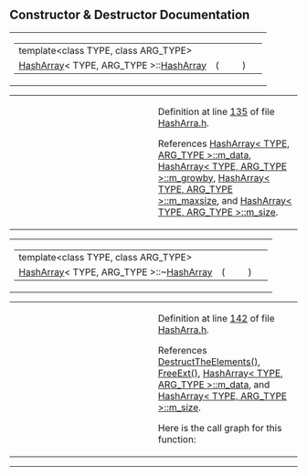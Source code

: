 ## Constructor & Destructor Documentation

<span id="51815e3ebc38221eeeb50e5d8670da15" class="anchor"></span>

<table class="mdTable" data-cellpadding="2" data-cellspacing="0">
<colgroup>
<col style="width: 100%" />
</colgroup>
<tbody>
<tr>
<td class="mdRow"><table data-cellpadding="0" data-cellspacing="0" data-border="0">
<tbody>
<tr>
<td colspan="4" class="mdPrefix">template&lt;class TYPE, class ARG_TYPE&gt;</td>
<td></td>
</tr>
<tr>
<td class="md" data-nowrap="" data-valign="top"><a href="classHashArray.md" class="el">HashArray</a>&lt; TYPE, ARG_TYPE &gt;::<a href="classHashArray.md" class="el">HashArray</a></td>
<td class="md" data-valign="top">( </td>
<td class="mdname1" data-valign="top" data-nowrap=""></td>
<td class="md" data-valign="top"> ) </td>
<td class="md" data-nowrap=""></td>
</tr>
</tbody>
</table></td>
</tr>
</tbody>
</table>

<table data-cellspacing="5" data-cellpadding="0" data-border="0">
<colgroup>
<col style="width: 50%" />
<col style="width: 50%" />
</colgroup>
<tbody>
<tr>
<td> </td>
<td><p>Definition at line <a href="HashArra_8h-source.md#l00135" class="el">135</a> of file <a href="HashArra_8h-source.md" class="el">HashArra.h</a>.</p>
<p>References <a href="HashArra_8h-source.md#l00096" class="el">HashArray&lt; TYPE, ARG_TYPE &gt;::m_data</a>, <a href="HashArra_8h-source.md#l00099" class="el">HashArray&lt; TYPE, ARG_TYPE &gt;::m_growby</a>, <a href="HashArra_8h-source.md#l00098" class="el">HashArray&lt; TYPE, ARG_TYPE &gt;::m_maxsize</a>, and <a href="HashArra_8h-source.md#l00097" class="el">HashArray&lt; TYPE, ARG_TYPE &gt;::m_size</a>.</p></td>
</tr>
</tbody>
</table>

<span id="35948becbefe23b48716a0700ac76e50" class="anchor"></span>

<table class="mdTable" data-cellpadding="2" data-cellspacing="0">
<colgroup>
<col style="width: 100%" />
</colgroup>
<tbody>
<tr>
<td class="mdRow"><table data-cellpadding="0" data-cellspacing="0" data-border="0">
<tbody>
<tr>
<td colspan="4" class="mdPrefix">template&lt;class TYPE, class ARG_TYPE&gt;</td>
<td></td>
</tr>
<tr>
<td class="md" data-nowrap="" data-valign="top"><a href="classHashArray.md" class="el">HashArray</a>&lt; TYPE, ARG_TYPE &gt;::~<a href="classHashArray.md" class="el">HashArray</a></td>
<td class="md" data-valign="top">( </td>
<td class="mdname1" data-valign="top" data-nowrap=""></td>
<td class="md" data-valign="top"> ) </td>
<td class="md" data-nowrap=""></td>
</tr>
</tbody>
</table></td>
</tr>
</tbody>
</table>

<table data-cellspacing="5" data-cellpadding="0" data-border="0">
<colgroup>
<col style="width: 50%" />
<col style="width: 50%" />
</colgroup>
<tbody>
<tr>
<td> </td>
<td><p>Definition at line <a href="HashArra_8h-source.md#l00142" class="el">142</a> of file <a href="HashArra_8h-source.md" class="el">HashArra.h</a>.</p>
<p>References <a href="HashArra_8h-source.md#l00058" class="el">DestructTheElements()</a>, <a href="Allocate_8h.md#7fc37b7be38d47c3198070a04aef55ac" class="el">FreeExt()</a>, <a href="HashArra_8h-source.md#l00096" class="el">HashArray&lt; TYPE, ARG_TYPE &gt;::m_data</a>, and <a href="HashArra_8h-source.md#l00097" class="el">HashArray&lt; TYPE, ARG_TYPE &gt;::m_size</a>.</p>
<p>Here is the call graph for this function:</p>
<span class="image placeholder" data-original-image-src="classHashArray_35948becbefe23b48716a0700ac76e50_cgraph.gif" data-original-image-title="" data-border="0" usemap="#classHashArray_35948becbefe23b48716a0700ac76e50_cgraph_map"></span></td>
</tr>
</tbody>
</table>

------------------------------------------------------------------------

